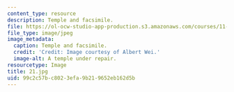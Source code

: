 ```yaml
---
content_type: resource
description: Temple and facsimile.
file: https://ol-ocw-studio-app-production.s3.amazonaws.com/courses/11-307-beijing-urban-design-studio-summer-2006/99c2c57bc8023efa9b219652eb162d5b_21.jpg
file_type: image/jpeg
image_metadata:
  caption: Temple and facsimile.
  credit: 'Credit: Image courtesy of Albert Wei.'
  image-alt: A temple under repair.
resourcetype: Image
title: 21.jpg
uid: 99c2c57b-c802-3efa-9b21-9652eb162d5b
---
```

